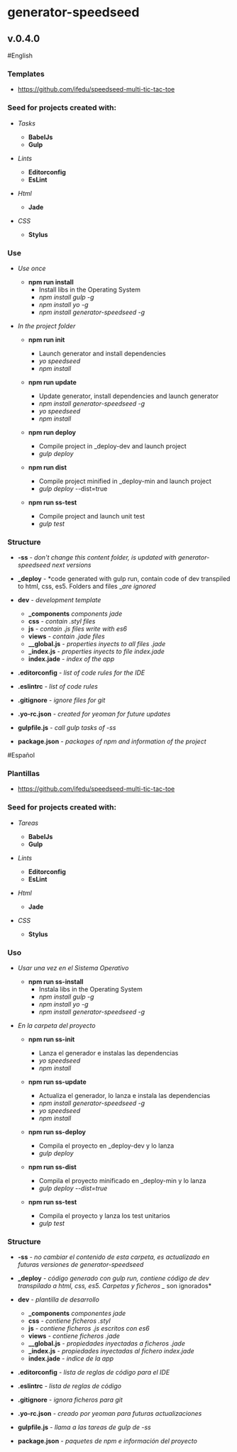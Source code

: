 # generator-speedseed
## v.0.4.0

#English
### Templates
- https://github.com/ifedu/speedseed-multi-tic-tac-toe

### Seed for projects created with:
- *Tasks*
    - **BabelJs**
    - **Gulp**

- *Lints*
    - **Editorconfig**
    - **EsLint**

- *Html*
    - **Jade**

- *CSS*
    - **Stylus**

### Use
- *Use once*
    - **npm run install**
        - Install libs in the Operating System
        - *npm install gulp -g*
        - *npm install yo -g*
        - *npm install generator-speedseed -g*

- *In the project folder*
    - **npm run init**
        - Launch generator and install dependencies
        - *yo speedseed*
        - *npm install*

    - **npm run update**
        - Update generator, install dependencies and launch generator
        - *npm install generator-speedseed -g*
        - *yo speedseed*
        - *npm install*

    - **npm run deploy**
        - Compile project in _deploy-dev and launch project
        - *gulp deploy*

    - **npm run dist**
        - Compile project minified in _deploy-min and launch project
        - *gulp deploy* --dist=true

    - **npm run ss-test**
        - Compile project and launch unit test
        - *gulp test*

### Structure
- **-ss** - *don't change this content folder, is updated with generator-speedseed next versions*
- **_deploy** - *code generated with gulp run, contain code of dev transpiled to html, css, es5. Folders and files _*are ignored*
- **dev** - *development template*
    - **_components** *components jade*
    - **css** - *contain .styl files*
    - **js** - *contain .js files write with es6*
    - **views** - *contain .jade files*
    - **__global.js** - *properties inyects to all files .jade*
    - **_index.js** - *properties inyects to file index.jade*
    - **index.jade** - *index of the app*

- **.editorconfig** - *list of code rules for the IDE*
- **.eslintrc** - *list of code rules*
- **.gitignore** - *ignore files for git*
- **.yo-rc.json** - *created for yeoman for future updates*
- **gulpfile.js** - *call gulp tasks of -ss*
- **package.json** - *packages of npm and information of the project*

#Español
### Plantillas
- https://github.com/ifedu/speedseed-multi-tic-tac-toe

### Seed for projects created with:
- *Tareas*
    - **BabelJs**
    - **Gulp**

- *Lints*
    - **Editorconfig**
    - **EsLint**

- *Html*
    - **Jade**

- *CSS*
    - **Stylus**

### Uso
- *Usar una vez en el Sistema Operativo*
    - **npm run ss-install**
        - Instala libs in the Operating System
        - *npm install gulp -g*
        - *npm install yo -g*
        - *npm install generator-speedseed -g*

- *En la carpeta del proyecto*
    - **npm run ss-init**
        - Lanza el generador e instalas las dependencias
        - *yo speedseed*
        - *npm install*

    - **npm run ss-update**
        - Actualiza el generador, lo lanza e instala las dependencias
        - *npm install generator-speedseed -g*
        - *yo speedseed*
        - *npm install*

    - **npm run ss-deploy**
        - Compila el proyecto en _deploy-dev y lo lanza
        - *gulp deploy*

    - **npm run ss-dist**
        - Compila el proyecto minificado en _deploy-min y lo lanza
        - *gulp deploy --dist=true*

    - **npm run ss-test**
        - Compila el proyecto y lanza los test unitarios
        - *gulp test*

### Structure
- **-ss** - *no cambiar el contenido de esta carpeta, es actualizado en futuras versiones de generator-speedseed*
- **_deploy** - *código generado con gulp run, contiene código de dev transpilado a html, css, es5. Carpetas y ficheros _* son ignorados*
- **dev** - *plantilla de desarrollo*
    - **_components** *componentes jade*
    - **css** - *contiene  ficheros .styl*
    - **js** - *contiene ficheros .js escritos con es6*
    - **views** - *contiene ficheros .jade*
    - **__global.js** - *propiedades inyectadas a ficheros .jade*
    - **_index.js** - *propiedades inyectadas al fichero index.jade*
    - **index.jade** - *indice de la app*

- **.editorconfig** - *lista de reglas de código para el IDE*
- **.eslintrc** - *lista de reglas de código*
- **.gitignore** - *ignora ficheros para git*
- **.yo-rc.json** - *creado por yeoman para futuras actualizaciones*
- **gulpfile.js** - *llama a las tareas de gulp de -ss*
- **package.json** - *paquetes de npm e información del proyecto*